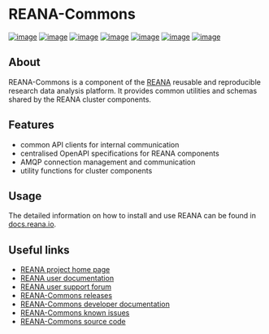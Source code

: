 # REANA-Commons

[![image](https://img.shields.io/pypi/pyversions/reana-commons.svg)](https://pypi.org/pypi/reana-commons)
[![image](https://github.com/reanahub/reana-commons/workflows/CI/badge.svg)](https://github.com/reanahub/reana-commons/actions)
[![image](https://readthedocs.org/projects/reana-commons/badge/?version=latest)](https://reana-commons.readthedocs.io/en/latest/?badge=latest)
[![image](https://codecov.io/gh/reanahub/reana-commons/branch/master/graph/badge.svg)](https://codecov.io/gh/reanahub/reana-commons)
[![image](https://img.shields.io/badge/discourse-forum-blue.svg)](https://forum.reana.io)
[![image](https://img.shields.io/github/license/reanahub/reana-commons.svg)](https://github.com/reanahub/reana-commons/blob/master/LICENSE)
[![image](https://img.shields.io/badge/code%20style-black-000000.svg)](https://github.com/psf/black)

## About

REANA-Commons is a component of the [REANA](http://www.reana.io/) reusable and
reproducible research data analysis platform. It provides common utilities and
schemas shared by the REANA cluster components.

## Features

- common API clients for internal communication
- centralised OpenAPI specifications for REANA components
- AMQP connection management and communication
- utility functions for cluster components

## Usage

The detailed information on how to install and use REANA can be found in
[docs.reana.io](https://docs.reana.io).

## Useful links

- [REANA project home page](http://www.reana.io/)
- [REANA user documentation](https://docs.reana.io)
- [REANA user support forum](https://forum.reana.io)
- [REANA-Commons releases](https://reana-commons.readthedocs.io/en/latest#changes)
- [REANA-Commons developer documentation](https://reana-commons.readthedocs.io/)
- [REANA-Commons known issues](https://github.com/reanahub/reana-commons/issues)
- [REANA-Commons source code](https://github.com/reanahub/reana-commons)
